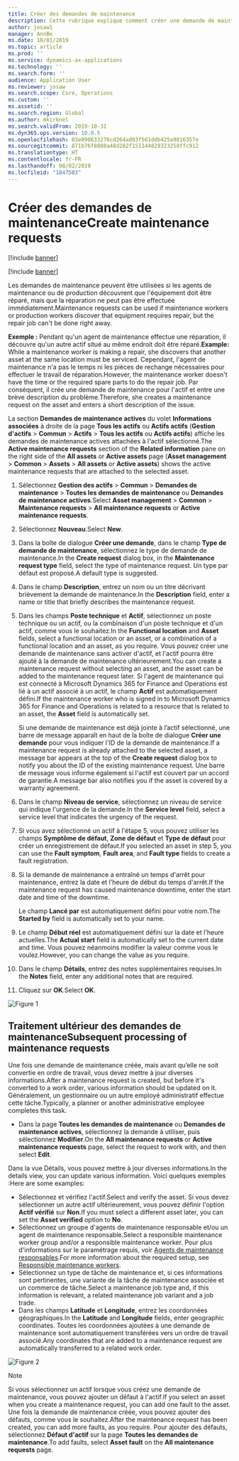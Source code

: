 ```yaml
---
title: Créer des demandes de maintenance
description: Cette rubrique explique comment créer une demande de maintenance dans Gestion des actifs.
author: josaw1
manager: AnnBe
ms.date: 10/01/2019
ms.topic: article
ms.prod: ''
ms.service: dynamics-ax-applications
ms.technology: ''
ms.search.form: ''
audience: Application User
ms.reviewer: josaw
ms.search.scope: Core, Operations
ms.custom: ''
ms.assetid: ''
ms.search.region: Global
ms.author: mkirknel
ms.search.validFrom: 2019-10-31
ms.dyn365.ops.version: 10.0.5
ms.openlocfilehash: 03e090633276cd264ad03f561ddb425a9816357e
ms.sourcegitcommit: 871b76f8808a48d282f151144829323258ffc912
ms.translationtype: HT
ms.contentlocale: fr-FR
ms.lasthandoff: 08/02/2019
ms.locfileid: "1847503"
---
```

# <a name="create-maintenance-requests"></a><span data-ttu-id="7ded2-103">Créer des demandes de maintenance</span><span class="sxs-lookup"><span data-stu-id="7ded2-103">Create maintenance requests</span></span>

[!include [banner](../../includes/banner.md)]

[!include [banner](../../includes/preview-banner.md)]

<span data-ttu-id="7ded2-104">Les demandes de maintenance peuvent être utilisées si les agents de maintenance ou de production découvrent que l'équipement doit être réparé, mais que la réparation ne peut pas être effectuée immédiatement.</span><span class="sxs-lookup"><span data-stu-id="7ded2-104">Maintenance requests can be used if maintenance workers or production workers discover that equipment requires repair, but the repair job can't be done right away.</span></span>

<span data-ttu-id="7ded2-105">**Exemple :** Pendant qu'un agent de maintenance effectue une réparation, il découvre qu'un autre actif situé au même endroit doit être réparé.</span><span class="sxs-lookup"><span data-stu-id="7ded2-105">**Example:** While a maintenance worker is making a repair, she discovers that another asset at the same location must be serviced.</span></span> <span data-ttu-id="7ded2-106">Cependant, l'agent de maintenance n'a pas le temps ni les pièces de rechange nécessaires pour effectuer le travail de réparation.</span><span class="sxs-lookup"><span data-stu-id="7ded2-106">However, the maintenance worker doesn't have the time or the required spare parts to do the repair job.</span></span> <span data-ttu-id="7ded2-107">Par conséquent, il crée une demande de maintenance pour l'actif et entre une brève description du problème.</span><span class="sxs-lookup"><span data-stu-id="7ded2-107">Therefore, she creates a maintenance request on the asset and enters a short description of the issue.</span></span>

<span data-ttu-id="7ded2-108">La section **Demandes de maintenance actives** du volet **Informations associées** à droite de la page **Tous les actifs** ou **Actifs actifs** (**Gestion d'actifs** \> **Commun** \> **Actifs** \> **Tous les actifs** ou **Actifs actifs**) affiche les demandes de maintenance actives attachées à l'actif sélectionné.</span><span class="sxs-lookup"><span data-stu-id="7ded2-108">The **Active maintenance requests** section of the **Related information** pane on the right side of the **All assets** or **Active assets** page (**Asset management** \> **Common** \> **Assets** \> **All assets** or **Active assets**) shows the active maintenance requests that are attached to the selected asset.</span></span>

1. <span data-ttu-id="7ded2-109">Sélectionnez **Gestion des actifs** \> **Commun** \> **Demandes de maintenance** \> **Toutes les demandes de maintenance** ou **Demandes de maintenance actives**.</span><span class="sxs-lookup"><span data-stu-id="7ded2-109">Select **Asset management** \> **Common** \> **Maintenance requests** \> **All maintenance requests** or **Active maintenance requests**.</span></span>
2. <span data-ttu-id="7ded2-110">Sélectionnez **Nouveau**.</span><span class="sxs-lookup"><span data-stu-id="7ded2-110">Select **New**.</span></span>
3. <span data-ttu-id="7ded2-111">Dans la boîte de dialogue **Créer une demande**, dans le champ **Type de demande de maintenance**, sélectionnez le type de demande de maintenance.</span><span class="sxs-lookup"><span data-stu-id="7ded2-111">In the **Create request** dialog box, in the **Maintenance request type** field, select the type of maintenance request.</span></span> <span data-ttu-id="7ded2-112">Un type par défaut est proposé.</span><span class="sxs-lookup"><span data-stu-id="7ded2-112">A default type is suggested.</span></span>
4. <span data-ttu-id="7ded2-113">Dans le champ **Description**, entrez un nom ou un titre décrivant brièvement la demande de maintenance.</span><span class="sxs-lookup"><span data-stu-id="7ded2-113">In the **Description** field, enter a name or title that briefly describes the maintenance request.</span></span>
5. <span data-ttu-id="7ded2-114">Dans les champs **Poste technique** et **Actif**, sélectionnez un poste technique ou un actif, ou la combinaison d'un poste technique et d'un actif, comme vous le souhaitez.</span><span class="sxs-lookup"><span data-stu-id="7ded2-114">In the **Functional location** and **Asset** fields, select a functional location or an asset, or a combination of a functional location and an asset, as you require.</span></span> <span data-ttu-id="7ded2-115">Vous pouvez créer une demande de maintenance sans activer d'actif, et l'actif pourra être ajouté à la demande de maintenance ultérieurement.</span><span class="sxs-lookup"><span data-stu-id="7ded2-115">You can create a maintenance request without selecting an asset, and the asset can be added to the maintenance request later.</span></span> <span data-ttu-id="7ded2-116">Si l'agent de maintenance qui est connecté à Microsoft Dynamics 365 for Finance and Operations est lié à un actif associé à un actif, le champ **Actif** est automatiquement défini.</span><span class="sxs-lookup"><span data-stu-id="7ded2-116">If the maintenance worker who is signed in to Microsoft Dynamics 365 for Finance and Operations is related to a resource that is related to an asset, the **Asset** field is automatically set.</span></span>

    <span data-ttu-id="7ded2-117">Si une demande de maintenance est déjà jointe à l’actif sélectionné, une barre de message apparaît en haut de la boîte de dialogue **Créer une demande** pour vous indiquer l'ID de la demande de maintenance.</span><span class="sxs-lookup"><span data-stu-id="7ded2-117">If a maintenance request is already attached to the selected asset, a message bar appears at the top of the **Create request** dialog box to notify you about the ID of the existing maintenance request.</span></span> <span data-ttu-id="7ded2-118">Une barre de message vous informe également si l'actif est couvert par un accord de garantie.</span><span class="sxs-lookup"><span data-stu-id="7ded2-118">A message bar also notifies you if the asset is covered by a warranty agreement.</span></span>

6. <span data-ttu-id="7ded2-119">Dans le champ **Niveau de service**, sélectionnez un niveau de service qui indique l'urgence de la demande.</span><span class="sxs-lookup"><span data-stu-id="7ded2-119">In the **Service level** field, select a service level that indicates the urgency of the request.</span></span>
7. <span data-ttu-id="7ded2-120">Si vous avez sélectionné un actif à l'étape 5, vous pouvez utiliser les champs **Symptôme de défaut**, **Zone de défaut** et **Type de défaut** pour créer un enregistrement de défaut.</span><span class="sxs-lookup"><span data-stu-id="7ded2-120">If you selected an asset in step 5, you can use the **Fault symptom**, **Fault area**, and **Fault type** fields to create a fault registration.</span></span>
8. <span data-ttu-id="7ded2-121">Si la demande de maintenance a entraîné un temps d'arrêt pour maintenance, entrez la date et l'heure de début du temps d'arrêt.</span><span class="sxs-lookup"><span data-stu-id="7ded2-121">If the maintenance request has caused maintenance downtime, enter the start date and time of the downtime.</span></span>

    <span data-ttu-id="7ded2-122">Le champ **Lancé par** est automatiquement défini pour votre nom.</span><span class="sxs-lookup"><span data-stu-id="7ded2-122">The **Started by** field is automatically set to your name.</span></span>

10. <span data-ttu-id="7ded2-123">Le champ **Début réel** est automatiquement défini sur la date et l'heure actuelles.</span><span class="sxs-lookup"><span data-stu-id="7ded2-123">The **Actual start** field is automatically set to the current date and time.</span></span> <span data-ttu-id="7ded2-124">Vous pouvez néanmoins modifier la valeur comme vous le voulez.</span><span class="sxs-lookup"><span data-stu-id="7ded2-124">However, you can change the value as you require.</span></span>
11. <span data-ttu-id="7ded2-125">Dans le champ **Détails**, entrez des notes supplémentaires requises.</span><span class="sxs-lookup"><span data-stu-id="7ded2-125">In the **Notes** field, enter any additional notes that are required.</span></span>
12. <span data-ttu-id="7ded2-126">Cliquez sur **OK**.</span><span class="sxs-lookup"><span data-stu-id="7ded2-126">Select **OK**.</span></span>

![Figure 1](media/03-manage-maintenance-requests.png)

## <a name="subsequent-processing-of-maintenance-requests"></a><span data-ttu-id="7ded2-128">Traitement ultérieur des demandes de maintenance</span><span class="sxs-lookup"><span data-stu-id="7ded2-128">Subsequent processing of maintenance requests</span></span>

<span data-ttu-id="7ded2-129">Une fois une demande de maintenance créée, mais avant qu’elle ne soit convertie en ordre de travail, vous devez mettre à jour diverses informations.</span><span class="sxs-lookup"><span data-stu-id="7ded2-129">After a maintenance request is created, but before it's converted to a work order, various information should be updated on it.</span></span> <span data-ttu-id="7ded2-130">Généralement, un gestionnaire ou un autre employé administratif effectue cette tâche.</span><span class="sxs-lookup"><span data-stu-id="7ded2-130">Typically, a planner or another administrative employee completes this task.</span></span>

- <span data-ttu-id="7ded2-131">Dans la page **Toutes les demandes de maintenance** ou **Demandes de maintenance actives**, sélectionnez la demande à utiliser, puis sélectionnez **Modifier**.</span><span class="sxs-lookup"><span data-stu-id="7ded2-131">On the **All maintenance requests** or **Active maintenance requests** page, select the request to work with, and then select **Edit**.</span></span>

<span data-ttu-id="7ded2-132">Dans la vue Détails, vous pouvez mettre à jour diverses informations.</span><span class="sxs-lookup"><span data-stu-id="7ded2-132">In the details view, you can update various information.</span></span> <span data-ttu-id="7ded2-133">Voici quelques exemples :</span><span class="sxs-lookup"><span data-stu-id="7ded2-133">Here are some examples:</span></span>

- <span data-ttu-id="7ded2-134">Sélectionnez et vérifiez l'actif.</span><span class="sxs-lookup"><span data-stu-id="7ded2-134">Select and verify the asset.</span></span> <span data-ttu-id="7ded2-135">Si vous devez sélectionner un autre actif ultérieurement, vous pouvez définir l'option **Actif vérifié** sur **Non**.</span><span class="sxs-lookup"><span data-stu-id="7ded2-135">If you must select a different asset later, you can set the **Asset verified** option to **No**.</span></span>
- <span data-ttu-id="7ded2-136">Sélectionnez un groupe d'agents de maintenance responsable et/ou un agent de maintenance responsable.</span><span class="sxs-lookup"><span data-stu-id="7ded2-136">Select a responsible maintenance worker group and/or a responsible maintenance worker.</span></span> <span data-ttu-id="7ded2-137">Pour plus d'informations sur le paramétrage requis, voir [Agents de maintenance responsables](../setup-for-maintenance-requests/responsible-workers.md).</span><span class="sxs-lookup"><span data-stu-id="7ded2-137">For more information about the required setup, see [Responsible maintenance workers](../setup-for-maintenance-requests/responsible-workers.md).</span></span>
- <span data-ttu-id="7ded2-138">Sélectionnez un type de tâche de maintenance et, si ces informations sont pertinentes, une variante de la tâche de maintenance associée et un commerce de tâche.</span><span class="sxs-lookup"><span data-stu-id="7ded2-138">Select a maintenance job type and, if this information is relevant, a related maintenance job variant and a job trade.</span></span>
- <span data-ttu-id="7ded2-139">Dans les champs **Latitude** et **Longitude**, entrez les coordonnées géographiques.</span><span class="sxs-lookup"><span data-stu-id="7ded2-139">In the **Latitude** and **Longitude** fields, enter geographic coordinates.</span></span> <span data-ttu-id="7ded2-140">Toutes les coordonnées ajoutées à une demande de maintenance sont automatiquement transférées vers un ordre de travail associé.</span><span class="sxs-lookup"><span data-stu-id="7ded2-140">Any coordinates that are added to a maintenance request are automatically transferred to a related work order.</span></span> 

![Figure 2](media/04-manage-maintenance-requests.png)

> [!NOTE]
> <span data-ttu-id="7ded2-142">Si vous sélectionnez un actif lorsque vous créez une demande de maintenance, vous pouvez ajouter un défaut à l'actif.</span><span class="sxs-lookup"><span data-stu-id="7ded2-142">If you select an asset when you create a maintenance request, you can add one fault to the asset.</span></span> <span data-ttu-id="7ded2-143">Une fois la demande de maintenance créée, vous pouvez ajouter des défauts, comme vous le souhaitez.</span><span class="sxs-lookup"><span data-stu-id="7ded2-143">After the maintenance request has been created, you can add more faults, as you require.</span></span> <span data-ttu-id="7ded2-144">Pour ajouter des défauts, sélectionnez **Défaut d'actif** sur la page **Toutes les demandes de maintenance**.</span><span class="sxs-lookup"><span data-stu-id="7ded2-144">To add faults, select **Asset fault** on the **All maintenance requests** page.</span></span>
